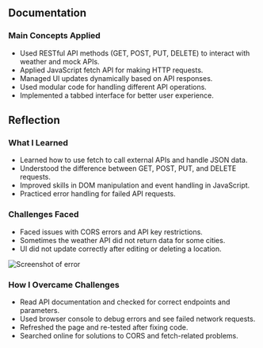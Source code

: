 ## Documentation

### Main Concepts Applied
- Used RESTful API methods (GET, POST, PUT, DELETE) to interact with weather and mock APIs.
- Applied JavaScript fetch API for making HTTP requests.
- Managed UI updates dynamically based on API responses.
- Used modular code for handling different API operations.
- Implemented a tabbed interface for better user experience.

## Reflection

### What I Learned
- Learned how to use fetch to call external APIs and handle JSON data.
- Understood the difference between GET, POST, PUT, and DELETE requests.
- Improved skills in DOM manipulation and event handling in JavaScript.
- Practiced error handling for failed API requests.

### Challenges Faced
- Faced issues with CORS errors and API key restrictions.
- Sometimes the weather API did not return data for some cities.
- UI did not update correctly after editing or deleting a location.

![Screenshot of error](./screenshot-error.png)

### How I Overcame Challenges
- Read API documentation and checked for correct endpoints and parameters.
- Used browser console to debug errors and see failed network requests.
- Refreshed the page and re-tested after fixing code.
- Searched online for solutions to CORS and fetch-related problems.
